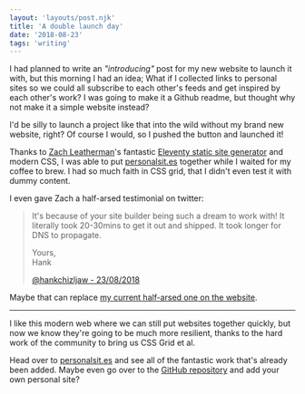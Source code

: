 ```yaml
---
layout: 'layouts/post.njk'
title: 'A double launch day'
date: '2018-08-23'
tags: 'writing'
---
```


I had planned to write an _"introducing"_ post for my new website to launch it with, but this morning I had an idea; What if I collected links to personal sites so we could all subscribe to each other's feeds and get inspired by each other's work? I was going to make it a Github readme, but thought why not make it a simple website instead?

I'd be silly to launch a project like that into the wild without my brand new website, right? Of course I would, so I pushed the button and launched it!

Thanks to [Zach Leatherman](https://www.zachleat.com)'s fantastic [Eleventy static site generator](https://11ty.io) and modern CSS, I was able to put [personalsit.es](https://personalsit.es) together while I waited for my coffee to brew. I had so much faith in CSS grid, that I didn't even test it with dummy content.

I even gave Zach a half-arsed testimonial on twitter:

> It's because of your site builder being such a dream to work with! It literally took 20-30mins to get it out and shipped. It took longer for DNS to propagate.
>
> Yours,  
> Hank
>
> [@hankchizljaw - 23/08/2018](https://twitter.com/hankchizljaw/status/1032614914140057600)

Maybe that can replace [my current half-arsed one on the website](https://www.11ty.io/#happy-developers).

---

I like this modern web where we can still put websites together quickly, but now we know they're going to be much more resilient, thanks to the hard work of the community to bring us CSS Grid et al.

Head over to [personalsit.es](https://personalsit.es) and see all of the fantastic work that's already been added. Maybe even go over to the [GitHub repository](https://github.com/hankchizljaw/personalsit.es) and add your own personal site?

